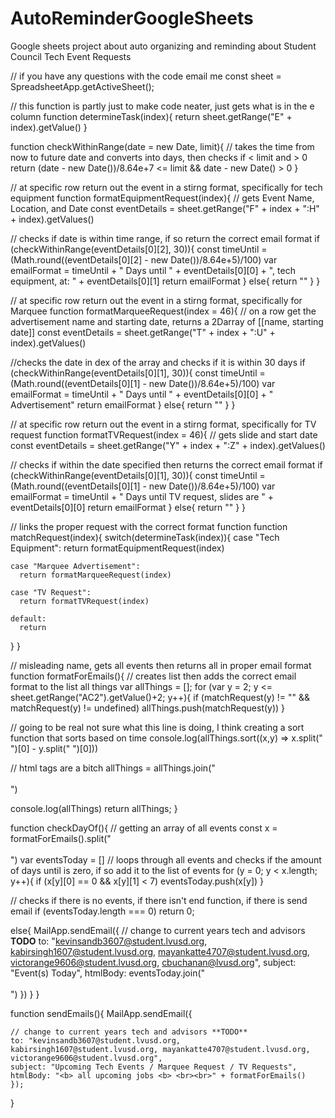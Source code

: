 # AutoReminderGoogleSheets
Google sheets project about auto organizing and reminding about Student Council Tech Event Requests

// if you have any questions with the code email me
const sheet = SpreadsheetApp.getActiveSheet();

// this function is partly just to make code neater, just gets what is in the e column
function determineTask(index){
  return sheet.getRange("E" + index).getValue()
}

function checkWithinRange(date = new Date, limit){
  // takes the time from now to future date and converts into days, then checks if < limit and > 0
  return (date - new Date())/8.64e+7 <= limit && date - new Date() > 0
}

// at specific row return out the event in a stirng format, specifically for tech equipment
function formatEquipmentRequest(index){
  // gets Event Name, Location, and Date 
  const eventDetails = sheet.getRange("F" + index + ":H" + index).getValues()
  
  // checks if date is within time range, if so return the correct email format
  if (checkWithinRange(eventDetails[0][2], 30)){
    const timeUntil = (Math.round((eventDetails[0][2] - new Date())/8.64e+5)/100)
    var emailFormat = timeUntil + " Days until " + eventDetails[0][0] + ", tech equipment, at: " + eventDetails[0][1]
    return emailFormat
  } else{
    return ""
  }
}

// at specific row return out the event in a stirng format, specifically for Marquee
function formatMarqueeRequest(index = 46){
  // on a row get the advertisement name and starting date, returns a 2Darray of [[name, starting date]]
  const eventDetails = sheet.getRange("T" + index + ":U" + index).getValues()

  //checks the date in dex of the array and checks if it is within 30 days
  if (checkWithinRange(eventDetails[0][1], 30)){
    const timeUntil = (Math.round((eventDetails[0][1] - new Date())/8.64e+5)/100)
    var emailFormat = timeUntil + " Days until " + eventDetails[0][0] + " Advertisement"
    return emailFormat
  } else{
    return ""
  }
}

// at specific row return out the event in a stirng format, specifically for TV request
function formatTVRequest(index = 46){
  // gets slide and start date
  const eventDetails = sheet.getRange("Y" + index + ":Z" + index).getValues()

  // checks if within the date specified then returns the correct email format 
  if (checkWithinRange(eventDetails[0][1], 30)){
    const timeUntil = (Math.round((eventDetails[0][1] - new Date())/8.64e+5)/100)
    var emailFormat = timeUntil + " Days until TV request, slides are " + eventDetails[0][0]
    return emailFormat
  } else{
    return ""
  }
}

// links the proper request with the correct format function
function matchRequest(index){
  switch(determineTask(index)){
    case "Tech Equipment":
      return formatEquipmentRequest(index)

    case "Marquee Advertisement":
      return formatMarqueeRequest(index)

    case "TV Request":
      return formatTVRequest(index)

    default:
      return 
  }
}


// misleading name, gets all events then returns all in proper email format
function formatForEmails(){
  // creates list then adds the correct email format to the list all things
  var allThings = [];
  for (var y = 2; y <= sheet.getRange("AC2").getValue()+2; y++){
    if (matchRequest(y) != "" && matchRequest(y) != undefined)
      allThings.push(matchRequest(y))
  }

  // going to be real not sure what this line is doing, I think creating a sort function that sorts based on time
  console.log(allThings.sort((x,y) => x.split(" ")[0] - y.split(" ")[0]))
  
  // html tags are a bitch
  allThings = allThings.join("<br><br>")

  console.log(allThings)
  return allThings;
}

function checkDayOf(){
  // getting an array of all events
  const x = formatForEmails().split("<br><br>")
  var eventsToday = []
  // loops through all events and checks if the amount of days until is zero, if so add it to the list of events
  for (y = 0; y < x.length; y++){
    if (x[y][0] == 0 && x[y][1] < 7)
      eventsToday.push(x[y])
  }

  // checks if there is no events, if there isn't end function, if there is send email
  if (eventsToday.length === 0)
    return 0;

  else{
    MailApp.sendEmail({
      // change to current years tech and advisors **TODO**
      to: "kevinsandb3607@student.lvusd.org, kabirsingh1607@student.lvusd.org, mayankatte4707@student.lvusd.org, victorange9606@student.lvusd.org, cbuchanan@lvusd.org",
      subject: "Event(s) Today",
      htmlBody: eventsToday.join("<br><br>")
    })
  }
}

function sendEmails(){
  MailApp.sendEmail({
    
    // change to current years tech and advisors **TODO**
    to: "kevinsandb3607@student.lvusd.org, kabirsingh1607@student.lvusd.org, mayankatte4707@student.lvusd.org, victorange9606@student.lvusd.org",
    subject: "Upcoming Tech Events / Marquee Request / TV Requests",
    htmlBody: "<b> all upcoming jobs <b> <br><br>" + formatForEmails()
    });   
}

